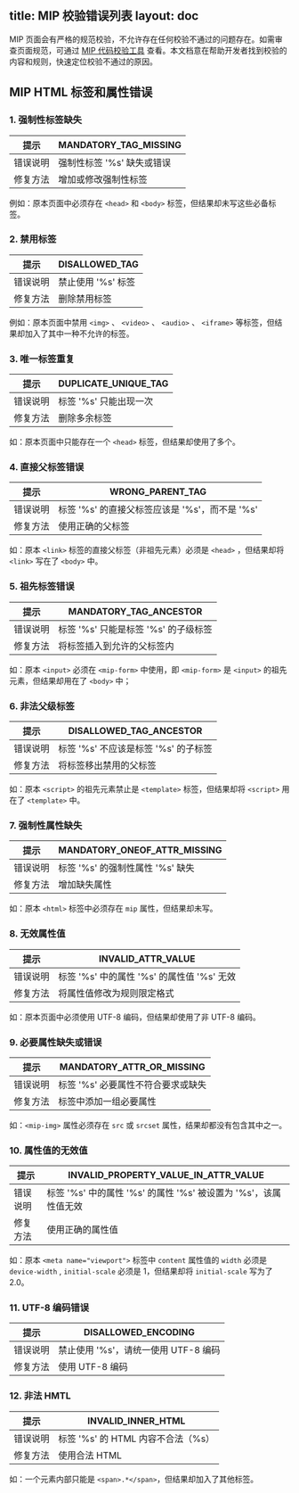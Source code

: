title: MIP 校验错误列表
layout: doc
---

MIP 页面会有严格的规范校验，不允许存在任何校验不通过的问题存在。如需审查页面规范，可通过 [MIP 代码校验工具](https://www.mipengine.org/validator/validate ) 查看。本文档意在帮助开发者找到校验的内容和规则，快速定位校验不通过的原因。

## MIP HTML 标签和属性错误

### 1. 强制性标签缺失

|提示|MANDATORY_TAG_MISSING|
|---|---|
|错误说明|强制性标签 '%s' 缺失或错误|
|修复方法|增加或修改强制性标签|

例如：原本页面中必须存在 `<head>` 和 `<body>` 标签，但结果却未写这些必备标签。

### 2. 禁用标签

|提示|DISALLOWED_TAG|
|---|---|
|错误说明|禁止使用 '%s' 标签|
|修复方法|删除禁用标签|

例如：原本页面中禁用 `<img>` 、 `<video>` 、 `<audio>` 、 `<iframe>` 等标签，但结果却加入了其中一种不允许的标签。

### 3. 唯一标签重复
|提示|DUPLICATE_UNIQUE_TAG|
|---|---|
|错误说明|标签 '%s' 只能出现一次|
|修复方法|删除多余标签|

如：原本页面中只能存在一个 `<head>` 标签，但结果却使用了多个。

### 4. 直接父标签错误

|提示|WRONG_PARENT_TAG|
|---|---|
|错误说明|标签 '%s' 的直接父标签应该是 '%s'，而不是 '%s'|
|修复方法|使用正确的父标签|

如：原本 `<link>` 标签的直接父标签（非祖先元素）必须是 `<head>` ，但结果却将 `<link>` 写在了 `<body>` 中。

### 5. 祖先标签错误

|提示|MANDATORY_TAG_ANCESTOR|
|---|---|
|错误说明|标签 '%s' 只能是标签 '%s' 的子级标签|
|修复方法|将标签插入到允许的父标签内|

如：原本 `<input>` 必须在 `<mip-form>` 中使用，即 `<mip-form>` 是 `<input>` 的祖先元素，但结果却用在了 `<body>` 中；

### 6. 非法父级标签

|提示|DISALLOWED_TAG_ANCESTOR|
|---|---|
|错误说明|标签 '%s' 不应该是标签 '%s' 的子标签|
|修复方法|将标签移出禁用的父标签|

如：原本 `<script>` 的祖先元素禁止是 `<template>` 标签，但结果却将 `<script>` 用在了 `<template>` 中。

### 7. 强制性属性缺失

|提示|MANDATORY_ONEOF_ATTR_MISSING|
|---|---|
|错误说明|标签 '%s' 的强制性属性 '%s' 缺失|
|修复方法|增加缺失属性|

如：原本 `<html>` 标签中必须存在 `mip` 属性，但结果却未写。

### 8. 无效属性值

|提示|INVALID_ATTR_VALUE|
|---|---|
|错误说明|标签 '%s' 中的属性 '%s' 的属性值 '%s' 无效|
|修复方法|将属性值修改为规则限定格式|

如：原本页面中必须使用 UTF-8 编码，但结果却使用了非 UTF-8 编码。

### 9. 必要属性缺失或错误
|提示|MANDATORY_ATTR_OR_MISSING|
|---|---|
|错误说明|标签 '%s' 必要属性不符合要求或缺失|
|修复方法|标签中添加一组必要属性|

如：`<mip-img>` 属性必须存在 `src` 或 `srcset` 属性，结果却都没有包含其中之一。

### 10. 属性值的无效值

|提示|INVALID_PROPERTY_VALUE_IN_ATTR_VALUE|
|---|---|
|错误说明|标签 '%s' 中的属性 '%s' 的属性 '%s' 被设置为 '%s'，该属性值无效|
|修复方法|使用正确的属性值|

如：原本 `<meta name="viewport">` 标签中 `content` 属性值的 `width` 必须是 `device-width` , `initial-scale` 必须是 1，但结果却将 `initial-scale` 写为了 2.0。

### 11. UTF-8 编码错误
|提示|DISALLOWED_ENCODING|
|---|---|
|错误说明|禁止使用 '%s'，请统一使用 UTF-8 编码|
|修复方法|使用 UTF-8 编码|

### 12. 非法 HMTL
|提示|INVALID_INNER_HTML|
|---|---|
|错误说明|标签 '%s' 的 HTML 内容不合法（%s）|
|修复方法|使用合法 HTML|

如：一个元素内部只能是 `<span>.*</span>`，但结果却加入了其他标签。
